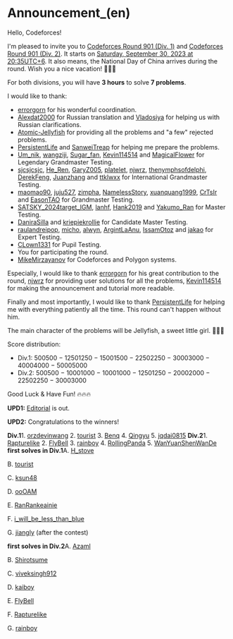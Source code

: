 # Announcement_(en)

Hello, Codeforces!

I'm pleased to invite you to [Codeforces Round 901 (Div. 1)](https://codeforces.com/contest/1874 "Codeforces Round 901 (Div. 1)") and [Codeforces Round 901 (Div. 2)](https://codeforces.com/contest/1875 "Codeforces Round 901 (Div. 2)"). It starts on [Saturday, September 30, 2023 at 20:35UTC+6](https://codeforces.com/https://www.timeanddate.com/worldclock/fixedtime.html?day=30&month=9&year=2023&hour=17&min=35&sec=0&p1=166). It also means, the National Day of China arrives during the round. Wish you a nice vacation! 🎉🎉🎉

For both divisions, you will have **3 hours** to solve **7 problems**.

I would like to thank:

 * [errorgorn](https://codeforces.com/profile/errorgorn "International Grandmaster errorgorn") for his wonderful coordination.
* [Alexdat2000](https://codeforces.com/profile/Alexdat2000 "Master Alexdat2000") for Russian translation and [Vladosiya](https://codeforces.com/profile/Vladosiya "Expert Vladosiya") for helping us with Russian clarifications.
* [Atomic-Jellyfish](https://codeforces.com/profile/Atomic-Jellyfish "Grandmaster Atomic-Jellyfish") for providing all the problems and "a few" rejected problems.
* [PersistentLife](https://codeforces.com/profile/PersistentLife "Grandmaster PersistentLife") and [SanweiTreap](https://codeforces.com/profile/SanweiTreap "Grandmaster SanweiTreap") for helping me prepare the problems.
* [Um_nik](https://codeforces.com/profile/Um_nik "Legendary Grandmaster Um_nik"), [wangziji](https://codeforces.com/profile/wangziji "Legendary Grandmaster wangziji"), [Sugar_fan](https://codeforces.com/profile/Sugar_fan "Legendary Grandmaster Sugar_fan"), [Kevin114514](https://codeforces.com/profile/Kevin114514 "Legendary Grandmaster Kevin114514") and [MagicalFlower](https://codeforces.com/profile/MagicalFlower "Legendary Grandmaster MagicalFlower") for Legendary Grandmaster Testing.
* [sjcsjcsjc](https://codeforces.com/profile/sjcsjcsjc "International Grandmaster sjcsjcsjc"), [He_Ren](https://codeforces.com/profile/He_Ren "International Grandmaster He_Ren"), [GaryZ005](https://codeforces.com/profile/GaryZ005 "International Grandmaster GaryZ005"), [platelet](https://codeforces.com/profile/platelet "International Grandmaster platelet"), [njwrz](https://codeforces.com/profile/njwrz "International Grandmaster njwrz"), [thenymphsofdelphi](https://codeforces.com/profile/thenymphsofdelphi "International Grandmaster thenymphsofdelphi"), [DerekFeng](https://codeforces.com/profile/DerekFeng "International Grandmaster DerekFeng"), [Juanzhang](https://codeforces.com/profile/Juanzhang "International Grandmaster Juanzhang") and [ttklwxx](https://codeforces.com/profile/ttklwxx "International Grandmaster ttklwxx") for International Grandmaster Testing.
* [maomao90](https://codeforces.com/profile/maomao90 "Grandmaster maomao90"), [juju527](https://codeforces.com/profile/juju527 "Grandmaster juju527"), [zimpha](https://codeforces.com/profile/zimpha "Grandmaster zimpha"), [NamelessStory](https://codeforces.com/profile/NamelessStory "Grandmaster NamelessStory"), [xuanquang1999](https://codeforces.com/profile/xuanquang1999 "Grandmaster xuanquang1999"), [CrTsIr](https://codeforces.com/profile/CrTsIr "Grandmaster CrTsIr") and [EasonTAO](https://codeforces.com/profile/EasonTAO "Grandmaster EasonTAO") for Grandmaster Testing.
* [SATSKY_2024target_IGM](https://codeforces.com/profile/SATSKY_2024target_IGM "Master SATSKY_2024target_IGM"), [lanhf](https://codeforces.com/profile/lanhf "Master lanhf"), [Hank2019](https://codeforces.com/profile/Hank2019 "Master Hank2019") and [Yakumo_Ran](https://codeforces.com/profile/Yakumo_Ran "Master Yakumo_Ran") for Master Testing.
* [DaniraSilla](https://codeforces.com/profile/DaniraSilla "Candidate Master DaniraSilla") and [kriepiekrollie](https://codeforces.com/profile/kriepiekrollie "Candidate Master kriepiekrollie") for Candidate Master Testing.
* [raulandreipop](https://codeforces.com/profile/raulandreipop "Expert raulandreipop"), [micho](https://codeforces.com/profile/micho "Expert micho"), [alwyn](https://codeforces.com/profile/alwyn "Expert alwyn"), [ArgintLaAnu](https://codeforces.com/profile/ArgintLaAnu "Expert ArgintLaAnu"), [IssamOtoz](https://codeforces.com/profile/IssamOtoz "Expert IssamOtoz") and [jakao](https://codeforces.com/profile/jakao "Expert jakao") for Expert Testing.
* [CLown1331](https://codeforces.com/profile/CLown1331 "Pupil CLown1331") for Pupil Testing.
* You for participating the round.
* [MikeMirzayanov](https://codeforces.com/profile/MikeMirzayanov "Headquarters, MikeMirzayanov") for Codeforces and Polygon systems.

Especially, I would like to thank [errorgorn](https://codeforces.com/profile/errorgorn "International Grandmaster errorgorn") for his great contribution to the round, [njwrz](https://codeforces.com/profile/njwrz "International Grandmaster njwrz") for providing user solutions for all the problems, [Kevin114514](https://codeforces.com/profile/Kevin114514 "Legendary Grandmaster Kevin114514") for making the announcement and tutorial more readable.

Finally and most importantly, I would like to thank [PersistentLife](https://codeforces.com/profile/PersistentLife "Grandmaster PersistentLife") for helping me with everything patiently all the time. This round can't happen without him.

The main character of the problems will be Jellyfish, a sweet little girl. 🍏🍏🍏

Score distribution:

 * Div.1: 500500 − 12501250 − 15001500 − 22502250 − 30003000 − 40004000 − 50005000
* Div.2: 500500 − 10001000 − 10001000 − 12501250 − 20002000 − 22502250 − 30003000

Good Luck & Have Fun! 🔥🔥🔥

**UPD1:** [Editorial](Tutorial_(en).md) is out.

**UPD2:** Congratulations to the winners!

 **Div.1**1. [orzdevinwang](https://codeforces.com/profile/orzdevinwang "Legendary Grandmaster orzdevinwang")
2. [tourist](https://codeforces.com/profile/tourist "Legendary Grandmaster tourist")
3. [Benq](https://codeforces.com/profile/Benq "Legendary Grandmaster Benq")
4. [Qingyu](https://codeforces.com/profile/Qingyu "International Grandmaster Qingyu")
5. [jqdai0815](https://codeforces.com/profile/jqdai0815 "Legendary Grandmaster jqdai0815")
 **Div.2**1. [Rapturelike](https://codeforces.com/profile/Rapturelike "Unrated, Rapturelike")
2. [FlyBell](https://codeforces.com/profile/FlyBell "Specialist FlyBell")
3. [rainboy](https://codeforces.com/profile/rainboy "Expert rainboy")
4. [RollingPanda](https://codeforces.com/profile/RollingPanda "Newbie RollingPanda")
5. [WanYuanShenWanDe](https://codeforces.com/profile/WanYuanShenWanDe "Newbie WanYuanShenWanDe")
 **first solves in Div.1**A. [H_stove](https://codeforces.com/profile/H_stove "Grandmaster H_stove")

B. [tourist](https://codeforces.com/profile/tourist "Legendary Grandmaster tourist")

C. [ksun48](https://codeforces.com/profile/ksun48 "International Grandmaster ksun48")

D. [ooOAM](https://codeforces.com/profile/ooOAM "Grandmaster ooOAM")

E. [RanRankeainie](https://codeforces.com/profile/RanRankeainie "Master RanRankeainie")

F. [i_will_be_less_than_blue](https://codeforces.com/profile/i_will_be_less_than_blue "Grandmaster i_will_be_less_than_blue")

G. [jiangly](https://codeforces.com/profile/jiangly "Legendary Grandmaster jiangly") (after the contest)

 **first solves in Div.2**A. [Azaml](https://codeforces.com/profile/Azaml "Expert Azaml")

B. [Shirotsume](https://codeforces.com/profile/Shirotsume "Expert Shirotsume")

C. [viveksingh912](https://codeforces.com/profile/viveksingh912 "Newbie viveksingh912")

D. [kaiboy](https://codeforces.com/profile/kaiboy "Newbie kaiboy")

E. [FlyBell](https://codeforces.com/profile/FlyBell "Specialist FlyBell")

F. [Rapturelike](https://codeforces.com/profile/Rapturelike "Unrated, Rapturelike")

G. [rainboy](https://codeforces.com/profile/rainboy "Expert rainboy")

